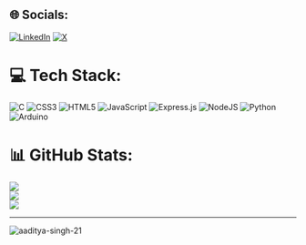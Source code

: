 ## 🌐 Socials:
[![LinkedIn](https://img.shields.io/badge/LinkedIn-%230077B5.svg?logo=linkedin&logoColor=white)](https://linkedin.com/in/aaditya-singh-5709b285) [![X](https://img.shields.io/badge/X-black.svg?logo=X&logoColor=white)](https://x.com/aadityas2110) 

# 💻 Tech Stack:
![C](https://img.shields.io/badge/c-%2300599C.svg?style=for-the-badge&logo=c&logoColor=white) ![CSS3](https://img.shields.io/badge/css3-%231572B6.svg?style=for-the-badge&logo=css3&logoColor=white) ![HTML5](https://img.shields.io/badge/html5-%23E34F26.svg?style=for-the-badge&logo=html5&logoColor=white) ![JavaScript](https://img.shields.io/badge/javascript-%23323330.svg?style=for-the-badge&logo=javascript&logoColor=%23F7DF1E) ![Express.js](https://img.shields.io/badge/express.js-%23404d59.svg?style=for-the-badge&logo=express&logoColor=%2361DAFB) ![NodeJS](https://img.shields.io/badge/node.js-6DA55F?style=for-the-badge&logo=node.js&logoColor=white) ![Python](https://img.shields.io/badge/python-3670A0?style=for-the-badge&logo=python&logoColor=ffdd54) ![Arduino](https://img.shields.io/badge/-Arduino-00979D?style=for-the-badge&logo=Arduino&logoColor=white)
# 📊 GitHub Stats:
![](https://github-readme-stats.vercel.app/api?username=aaditya-singh-21&theme=dark&hide_border=false&include_all_commits=false&count_private=false)<br/>
![](https://github-readme-streak-stats.herokuapp.com/?user=aaditya-singh-21&theme=dark&hide_border=false)<br/>
![](https://github-readme-stats.vercel.app/api/top-langs/?username=aaditya-singh-21&theme=dark&hide_border=false&include_all_commits=false&count_private=false&layout=compact)

---
<p align="left"> <img src="https://komarev.com/ghpvc/?username=aaditya-singh-21&label=Profile%20views&color=0e75b6&style=flat" alt="aaditya-singh-21" /> </p>

<!-- Proudly created with GPRM ( https://gprm.itsvg.in ) -->
